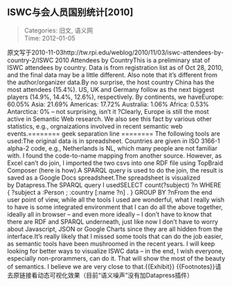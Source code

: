 ISWC与会人员国别统计[2010]
---
    
> Categories: 旧文, 语义网  
> Time: 2012-01-05
    
原文写于2010-11-03http://tw.rpi.edu/weblog/2010/11/03/iswc-attendees-by-country-2/ISWC 2010 Attendees by CountryThis is a preliminary stat of ISWC attendees by country. Data is from registration list as of Oct 28, 2010, and the final data may be a little different. Also note that it’s different from the author/organizer data.By no surprise, the host country China has the most attendees (15.4%). US, UK and Germany follow as the next biggest players (14.9%, 14.4%, 12.6%), respectively. By continents, we haveEurope: 60.05% Asia: 21.69% Americas: 17.72% Australia: 1.06% Africa: 0.53% Antarctica: 0% – not surprising, isn’t it ?Clearly, Europe is still the most active in Semantic Web research. We also see this fact by various other statistics, e.g., orgnaizations involved in recent semantic web events.======== geek separation line ========     The following tools are used:The original data is in spreadsheet. Countries are given in ISO 3166-1 alpha-2 code, e.g., Netherlands is NL, which many people are not familiar with. I found the code-to-name mapping from another source. However, as Excel can’t do join, I imported the two csvs into one RDF file using TopBraid Composer (here is how).A SPARQL query is used to do the join, the result is saved as a Google Docs spreadsheet.The spreadsheet is visualized by Datapress.The SPARQL query I usedSELECT count(?subject) ?n WHERE { ?subject a :Person ; :country [:name ?n] . } GROUP BY ?nFrom the end user point of view, while all the tools I used are wonderful, what I really wish to have is some integrated environment that I can do all the above together, ideally all in browser – and even more ideally – I don’t have to know that there are RDF and SPARQL underneath, just like now I don’t have to worry about Javascript, JSON or Google Charts since they are all hidden from the interface.It’s really likely that I missed some tools that can do the job easier, as semantic tools have been mushroomed in the recent years. I will keep looking for better ways to visualize ISWC data – in the end, I wish everyone, especially non-prorammers, can do it. That will show the most of the beauty of semantics. I believe we are very close to that.{{Exhibit}} {{Footnotes}}请去原链接看动态可视化效果（目前“语义噪声”没有加Datapress插件）     
    